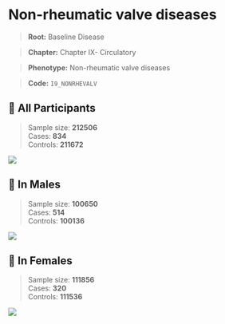 # Non-rheumatic valve diseases

> **Root:** Baseline Disease  

> **Chapter:** Chapter IX- Circulatory  

> **Phenotype:** Non-rheumatic valve diseases  

> **Code:** `I9_NONRHEVALV`

## 🧪 All Participants  
> Sample size: **212506**  
> Cases: **834**  
> Controls: **211672**
<img src="/Disease/Figures/ALL/Baseline/I9_NONRHEVALV.png"/>
<CsvTable src="/public/Disease/Data/ALL/Baseline/LG_I9_NONRHEVALV.csv" label="🔍 View full results" />

## 👨 In Males  
> Sample size: **100650**  
> Cases: **514**  
> Controls: **100136**
<img src="/Disease/Figures/Male/Baseline/I9_NONRHEVALV.png"/>
<CsvTable src="/public/Disease/Data/Male/Baseline/LG_I9_NONRHEVALV.csv" label="🔍 View full results" />

## 👩 In Females  
> Sample size: **111856**  
> Cases: **320**  
> Controls: **111536**
<img src="/Disease/Figures/Female/Baseline/I9_NONRHEVALV.png"/>
<CsvTable src="/public/Disease/Data/Female/Baseline/LG_I9_NONRHEVALV.csv" label="🔍 View full results" />
